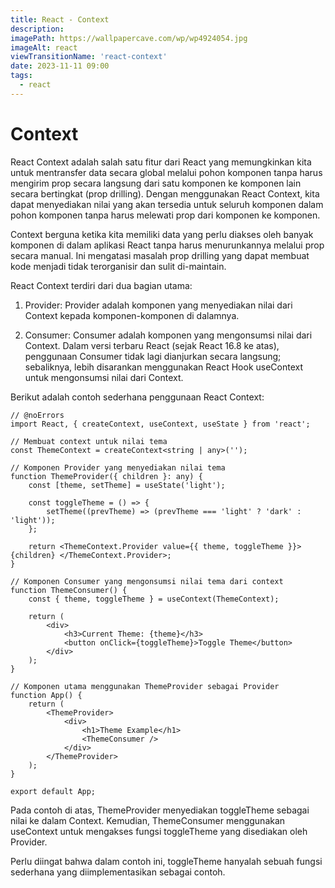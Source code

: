 ```yaml
---
title: React - Context
description:
imagePath: https://wallpapercave.com/wp/wp4924054.jpg
imageAlt: react
viewTransitionName: 'react-context'
date: 2023-11-11 09:00
tags:
  - react
---
```


# Context

React Context adalah salah satu fitur dari React yang memungkinkan kita untuk mentransfer data secara global melalui pohon komponen tanpa harus mengirim prop secara langsung dari satu komponen ke komponen lain secara bertingkat (prop drilling). Dengan menggunakan React Context, kita dapat menyediakan nilai yang akan tersedia untuk seluruh komponen dalam pohon komponen tanpa harus melewati prop dari komponen ke komponen.

Context berguna ketika kita memiliki data yang perlu diakses oleh banyak komponen di dalam aplikasi React tanpa harus menurunkannya melalui prop secara manual. Ini mengatasi masalah prop drilling yang dapat membuat kode menjadi tidak terorganisir dan sulit di-maintain.

React Context terdiri dari dua bagian utama:

1. Provider: Provider adalah komponen yang menyediakan nilai dari Context kepada komponen-komponen di dalamnya.

2. Consumer: Consumer adalah komponen yang mengonsumsi nilai dari Context. Dalam versi terbaru React (sejak React 16.8 ke atas), penggunaan Consumer tidak lagi dianjurkan secara langsung; sebaliknya, lebih disarankan menggunakan React Hook useContext untuk mengonsumsi nilai dari Context.

Berikut adalah contoh sederhana penggunaan React Context:

```tsx
// @noErrors
import React, { createContext, useContext, useState } from 'react';

// Membuat context untuk nilai tema
const ThemeContext = createContext<string | any>('');

// Komponen Provider yang menyediakan nilai tema
function ThemeProvider({ children }: any) {
	const [theme, setTheme] = useState('light');

	const toggleTheme = () => {
		setTheme((prevTheme) => (prevTheme === 'light' ? 'dark' : 'light'));
	};

	return <ThemeContext.Provider value={{ theme, toggleTheme }}> {children} </ThemeContext.Provider>;
}

// Komponen Consumer yang mengonsumsi nilai tema dari context
function ThemeConsumer() {
	const { theme, toggleTheme } = useContext(ThemeContext);

	return (
		<div>
			<h3>Current Theme: {theme}</h3>
			<button onClick={toggleTheme}>Toggle Theme</button>
		</div>
	);
}

// Komponen utama menggunakan ThemeProvider sebagai Provider
function App() {
	return (
		<ThemeProvider>
			<div>
				<h1>Theme Example</h1>
				<ThemeConsumer />
			</div>
		</ThemeProvider>
	);
}

export default App;
```

Pada contoh di atas, ThemeProvider menyediakan toggleTheme sebagai nilai ke dalam Context. Kemudian, ThemeConsumer menggunakan useContext untuk mengakses fungsi toggleTheme yang disediakan oleh Provider.

Perlu diingat bahwa dalam contoh ini, toggleTheme hanyalah sebuah fungsi sederhana yang diimplementasikan sebagai contoh.
